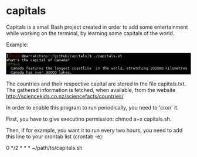 # capitals

Capitals is a small Bash project created in order to add some entertainment while working on the terminal, by learning some capitals of the world.

Example:

![alt tag](https://github.com/Marrakchino/capitals/blob/master/capitals_ex.png)

The countries and their respective capital are stored in the file capitals.txt.
The gathered information is fetched, when available, from the website http://sciencekids.co.nz/sciencefacts/countries/

In order to enable this program to run periodically, you need to 'cron' it.

First, you have to give executino permission: chmod a+x capitals.sh.

Then, if for example, you want it to run every two hours, you need to add this line to your crontab list (crontab -e):

0 */2 * * * ~/path/to/capitals.sh
